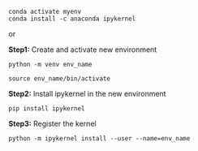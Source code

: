 ```
conda activate myenv
conda install -c anaconda ipykernel
```

or 

**Step1:** Create and activate new environment
```
python -m venv env_name

source env_name/bin/activate
```

**Step2:** Install ipykernel in the new environment
```
pip install ipykernel
```

**Step3:** Register the kernel
```
python -m ipykernel install --user --name=env_name
```